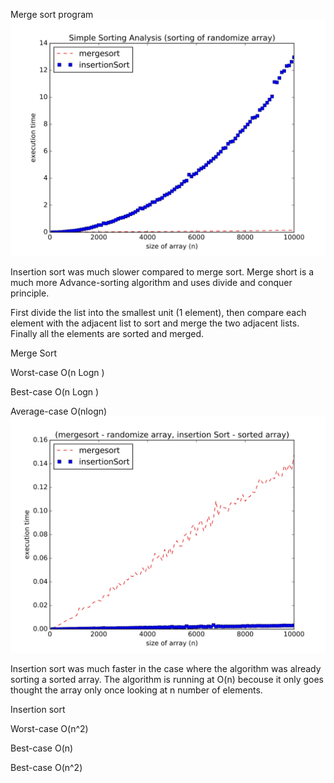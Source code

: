 Merge sort program  
![](https://raw.githubusercontent.com/MichaelJames0913/images/master/mergesort_VS_InsertionSort1.jpg)

Insertion sort was much slower compared to merge sort. Merge short is a much more Advance-sorting algorithm and uses divide and conquer principle. 
    
First divide the list into the smallest unit (1 element), then compare each element with the adjacent list to sort and merge the two adjacent lists. Finally all the elements are sorted and merged.
  
Merge Sort
      				
Worst-case O(n Logn )   		                          
   
Best-case  O(n Logn )                                    
   
Average-case O(nlogn)                                         
![](https://raw.githubusercontent.com/MichaelJames0913/images/master/mergesort_VS_InsertionSort2.jpg)
  
Insertion sort was much faster in the case where the algorithm was already sorting a sorted array. The algorithm is running at O(n) becouse it only goes thought the array only once looking at n number of elements.  
    
Insertion sort  	
   			
Worst-case O(n^2)  
  
Best-case  O(n)  
  
Best-case  O(n^2)  
  

